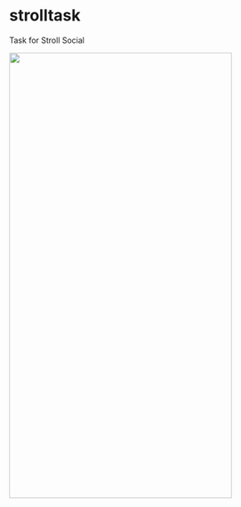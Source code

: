 # strolltask

Task for Stroll Social

<img src="https://github.com/noobiethe13/StrollTask/assets/120400505/b57bf4eb-6c7e-4397-b536-fe4121e6313c" width="400" height="800">

